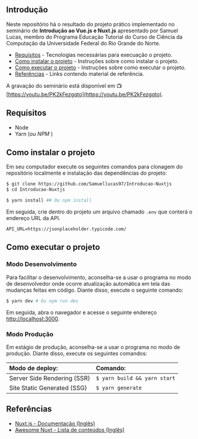 ## Introdução

Neste repositório há o resultado do projeto prático implementado no seminário de **Introdução ao Vue.js e Nuxt.js** apresentado por Samuel Lucas, membro do Programa Educação Tutorial do Curso de Ciência da Computação da Universidade Federal do Rio Grande do Norte.

- [Requisitos](#requisitos) - Tecnologias necessárias para execuação o projeto.
- [Como instalar o projeto](#como-instalar-o-projeto) - Instruções sobre como instalar o projeto.
- [Como executar o projeto](#como-executar-o-projeto) - Instruções sobre como executar o projeto.
- [Referências](#referências) - Links contendo material de referência.

A gravação do seminário está disponível em :tv: [https://youtu.be/PK2kFezgqto](https://youtu.be/PK2kFezgqto).

## Requisitos

 - Node
 - Yarn (_ou NPM_ )

## Como instalar o projeto

Em seu computador execute os seguintes comandos para clonagem do repositório localmente e instalação das dependências do projeto:

```bash
$ git clone https://github.com/Samuellucas97/Introducao-Nuxtjs 
$ cd Introducao-Nuxtjs

$ yarn install ## Ou npm install
```
Em seguida, crie dentro do projeto um arquivo chamado `.env` que conterá o endereço URL da API.

```env
API_URL=https://jsonplaceholder.typicode.com/
```

## Como executar o projeto

### Modo Desenvolvimento

Para facilitar o desenvolvimento, aconselha-se a usar o programa no modo de desenvolvedor onde ocorre atualização automática em tela das mudanças feitas em código. Diante disso, execute o seguinte comando:

``` bash
$ yarn dev # Ou npm run dev
```

Em seguida, abra o navegador e acesse o seguinte endereço [http://localhost:3000](http://localhost:3000).

### Modo Produção

Em estágio de produção, aconselha-se a usar o programa no modo de produção. Diante disso, execute os seguintes comandos:



| Modo de deploy: | Comando:  |    
| :---------- | :------------- |
|Server Side Rendering (SSR)	| `$ yarn build && yarn start` |  
|Site Static Generated (SSG)	| `$ yarn generate` |  

## Referências

 - [Nuxt.js - Documentação (Inglês) ](https://nuxtjs.org/docs/2.x/get-started/installation)
 - [Awesome Nuxt - Lista de conteúdos (Inglês) ](https://github.com/nuxt-community/awesome-nuxt)
